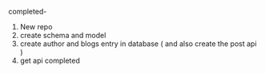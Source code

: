 completed-

1. New repo
2. create schema and model
3. create author and blogs entry in database ( and also create the post api )
4. get api completed
